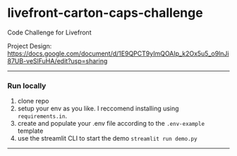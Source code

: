 # livefront-carton-caps-challenge
Code Challenge for Livefront

Project Design: https://docs.google.com/document/d/1E9QPCT9yImQOAIp_k2Ox5u5_o9lnJi87UB-veSlFuHA/edit?usp=sharing

---

### Run locally

1. clone repo
2. setup your env as you like. I reccomend installing using `requirements.in`.
2. create and populate your .env file according to the `.env-example` template
3. use the streamlit CLI to start the demo `streamlit run demo.py`

---